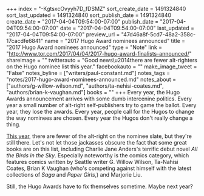 +++
index = "-KgtsxcOvyyh7D_fDSMZ"
sort_create_date = 1491324840
sort_last_updated = 1491324840
sort_publish_date = 1491324840
create_date = "2017-04-04T09:54:00-07:00"
publish_date = "2017-04-04T09:54:00-07:00"
date = "2017-04-04T09:54:00-07:00"
last_updated = "2017-04-04T09:54:00-07:00"
preview_url = "47d46a8f-5cd7-48a2-358c-17cacdfe6841"
name = "2017 Hugo Award nominees announced"
title = "2017 Hugo Award nominees announced"
type = "Note"
link = "http://www.tor.com/2017/04/04/2017-hugo-award-finalists-announced/"
shareimage = ""
twitterauto = "Good news\u2014there are fewer alt-righters on the Hugo nominee list this year."
facebookauto = ""
make_image_tweet = "False"
notes_byline = ["writers/paul-constant.md"]
notes_tags = "notes/2017-hugo-award-nominees-announced.md"
notes_about = ["authors/g-willow-wilson.md", "authors/ta-nehisi-coates.md", "authors/brian-k-vaughan.md"]
books = ""
+++
Every year, the Hugo Awards announcement arrives with some dumb intercenine politics. Every year a small number of alt-right self-publishers try to game the ballot. Every year, they lose the awards. Every year, people call for the Hugos to change the way nominees are chosen. Every year the Hugos don't really change a thing.

[This year](http://www.tor.com/2017/04/04/2017-hugo-award-finalists-announced/), there are fewer of the alt-right  on the nominee slate, but they're still there. Let's not let those jackasses obscure the fact that some great books are on this list, including Charlie Jane Anders's terrific debut novel *All the Birds in the Sky*. Especially noteworthy is the comics category, which features comics written by Seattle writer G. Willow Wilson, Ta-Nahisi Coates, Brian K Vaughan (who's competing against himself with the latest collections of *Saga* and *Paper Girls*,) and Marjorie Liu.

Still, the Hugo Awards have to fix themselves sometime. Maybe next year?